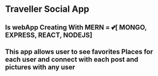 # Traveller Social App 
## Is webApp Creating With MERN = 💕[ MONGO, EXPRESS, REACT, NODEJS]

## This app allows  user to see favorites Places for each user and connect with each post and pictures with any user   

